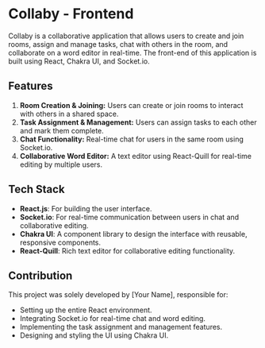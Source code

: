 # Collaby - Frontend

Collaby is a collaborative application that allows users to create and join rooms, assign and manage tasks, chat with others in the room, and collaborate on a word editor in real-time. The front-end of this application is built using React, Chakra UI, and Socket.io.

## Features

1. **Room Creation & Joining:** Users can create or join rooms to interact with others in a shared space.
2. **Task Assignment & Management:** Users can assign tasks to each other and mark them complete.
3. **Chat Functionality:** Real-time chat for users in the same room using Socket.io.
4. **Collaborative Word Editor:** A text editor using React-Quill for real-time editing by multiple users.

## Tech Stack

-   **React.js**: For building the user interface.
-   **Socket.io**: For real-time communication between users in chat and collaborative editing.
-   **Chakra UI**: A component library to design the interface with reusable, responsive components.
-   **React-Quill**: Rich text editor for collaborative editing functionality.

## Contribution

This project was solely developed by [Your Name], responsible for:

-   Setting up the entire React environment.
-   Integrating Socket.io for real-time chat and word editing.
-   Implementing the task assignment and management features.
-   Designing and styling the UI using Chakra UI.
